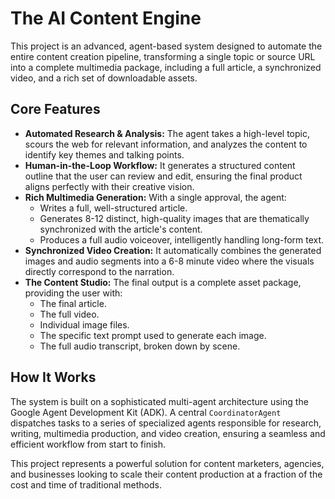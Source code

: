 # The AI Content Engine

This project is an advanced, agent-based system designed to automate the entire content creation pipeline, transforming a single topic or source URL into a complete multimedia package, including a full article, a synchronized video, and a rich set of downloadable assets.

## Core Features

- **Automated Research & Analysis:** The agent takes a high-level topic, scours the web for relevant information, and analyzes the content to identify key themes and talking points.
- **Human-in-the-Loop Workflow:** It generates a structured content outline that the user can review and edit, ensuring the final product aligns perfectly with their creative vision.
- **Rich Multimedia Generation:** With a single approval, the agent:
    - Writes a full, well-structured article.
    - Generates 8-12 distinct, high-quality images that are thematically synchronized with the article's content.
    - Produces a full audio voiceover, intelligently handling long-form text.
- **Synchronized Video Creation:** It automatically combines the generated images and audio segments into a 6-8 minute video where the visuals directly correspond to the narration.
- **The Content Studio:** The final output is a complete asset package, providing the user with:
    - The final article.
    - The full video.
    - Individual image files.
    - The specific text prompt used to generate each image.
    - The full audio transcript, broken down by scene.

## How It Works

The system is built on a sophisticated multi-agent architecture using the Google Agent Development Kit (ADK). A central `CoordinatorAgent` dispatches tasks to a series of specialized agents responsible for research, writing, multimedia production, and video creation, ensuring a seamless and efficient workflow from start to finish.

This project represents a powerful solution for content marketers, agencies, and businesses looking to scale their content production at a fraction of the cost and time of traditional methods.
